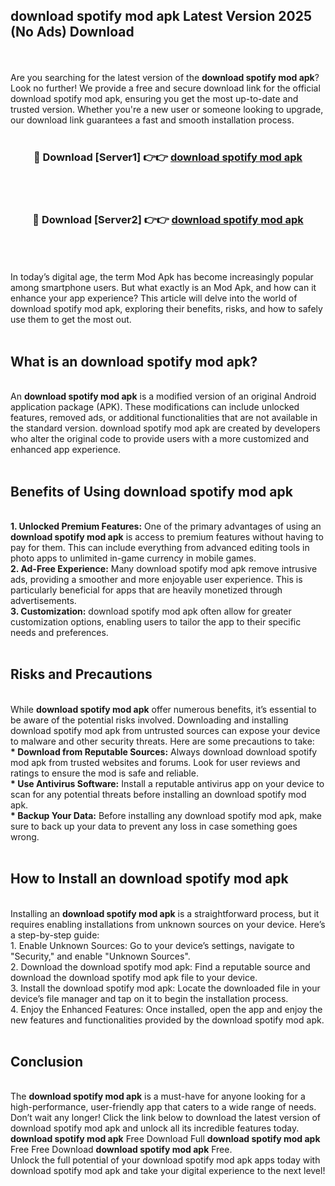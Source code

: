 ## download spotify mod apk Latest Version 2025 (No Ads) Download
<br><br>
Are you searching for the latest version of the <strong>download spotify mod apk</strong>? Look no further! We provide a free and secure download link for the official download spotify mod apk, ensuring you get the most up-to-date and trusted version. Whether you're a new user or someone looking to upgrade, our download link guarantees a fast and smooth installation process.
<br>
<br>
<div align="center">
<h3>🔴 Download [Server1] 👉👉 <a href="https://modyolo.store/download_spotify_mod_apk">download spotify mod apk</a></h3><br>
<br>
<h3>🔴 Download [Server2] 👉👉 <a href="https://modyolo.store/download_spotify_mod_apk">download spotify mod apk</a></h3><br>
</div>
<br>
<br>
In today’s digital age, the term Mod Apk has become increasingly popular among smartphone users. But what exactly is an Mod Apk, and how can it enhance your app experience? This article will delve into the world of download spotify mod apk, exploring their benefits, risks, and how to safely use them to get the most out.
<br>
<br>
<h2>What is an download spotify mod apk?</h2>
<br>
An <strong>download spotify mod apk</strong> is a modified version of an original Android application package (APK). These modifications can include unlocked features, removed ads, or additional functionalities that are not available in the standard version. download spotify mod apk are created by developers who alter the original code to provide users with a more customized and enhanced app experience.
<br>
<br>
<h2>Benefits of Using download spotify mod apk</h2>
<br>
<strong> 1. Unlocked Premium Features:</strong> One of the primary advantages of using an <strong>download spotify mod apk</strong> is access to premium features without having to pay for them. This can include everything from advanced editing tools in photo apps to unlimited in-game currency in mobile games.
<br>
<strong> 2. Ad-Free Experience:</strong> Many download spotify mod apk remove intrusive ads, providing a smoother and more enjoyable user experience. This is particularly beneficial for apps that are heavily monetized through advertisements.
<br>
<strong> 3. Customization:</strong> download spotify mod apk often allow for greater customization options, enabling users to tailor the app to their specific needs and preferences.
<br>
<br>
<h2>Risks and Precautions</h2>
<br>
While <strong>download spotify mod apk</strong> offer numerous benefits, it’s essential to be aware of the potential risks involved. Downloading and installing download spotify mod apk from untrusted sources can expose your device to malware and other security threats. Here are some precautions to take:
<br>
<strong> * Download from Reputable Sources:</strong> Always download download spotify mod apk from trusted websites and forums. Look for user reviews and ratings to ensure the mod is safe and reliable.
<br>
<strong> * Use Antivirus Software:</strong> Install a reputable antivirus app on your device to scan for any potential threats before installing an download spotify mod apk.
<br>
<strong> * Backup Your Data:</strong> Before installing any download spotify mod apk, make sure to back up your data to prevent any loss in case something goes wrong.
<br>
<br>
<h2>How to Install an download spotify mod apk</h2>
<br>
Installing an <strong>download spotify mod apk</strong> is a straightforward process, but it requires enabling installations from unknown sources on your device. Here’s a step-by-step guide:
<br>
 1. Enable Unknown Sources: Go to your device’s settings, navigate to "Security," and enable "Unknown Sources".
<br>
 2. Download the download spotify mod apk: Find a reputable source and download the download spotify mod apk file to your device.
<br>
 3. Install the download spotify mod apk: Locate the downloaded file in your device’s file manager and tap on it to begin the installation process.
<br>
 4. Enjoy the Enhanced Features: Once installed, open the app and enjoy the new features and functionalities provided by the download spotify mod apk.
<br>
<br>
<h2><strong>Conclusion</strong></h2>
<br>
The <strong>download spotify mod apk</strong> is a must-have for anyone looking for a high-performance, user-friendly app that caters to a wide range of needs. Don’t wait any longer! Click the link below to download the latest version of download spotify mod apk and unlock all its incredible features today.
<br>
<strong>download spotify mod apk</strong> Free Download Full <strong>download spotify mod apk</strong> Free Free Download <strong>download spotify mod apk</strong> Free.
<br>
Unlock the full potential of your download spotify mod apk apps today with download spotify mod apk and take your digital experience to the next level!

